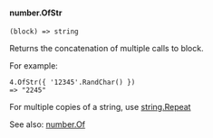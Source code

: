 #### number.OfStr

``` suneido
(block) => string
```

Returns the concatenation of multiple calls to block.

For example:

``` suneido
4.OfStr({ '12345'.RandChar() })
=> "2245"
```

For multiple copies of a string, use [string.Repeat](<../String/string.Repeat.md>)

See also: [number.Of](<number.Of.md>)